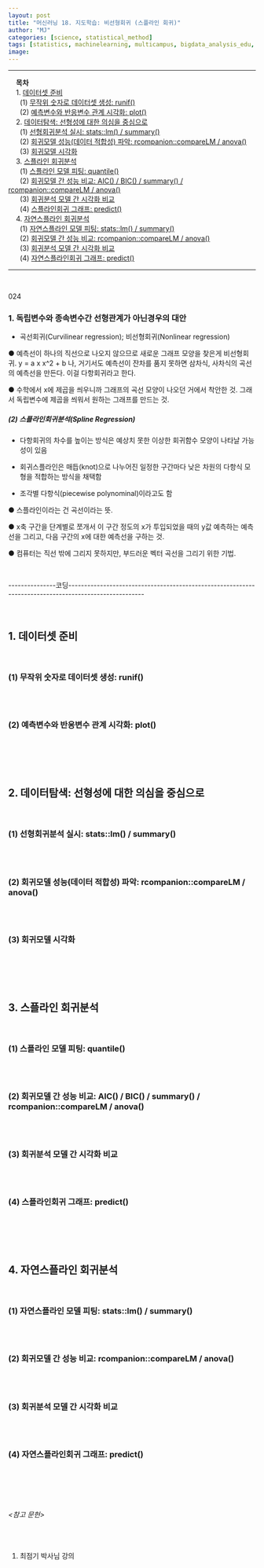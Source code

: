 ```yaml
---
layout: post
title: "머신러닝 18. 지도학습: 비선형회귀 (스플라인 회귀)"
author: "MJ"
categories: [science, statistical_method]
tags: [statistics, machinelearning, multicampus, bigdata_analysis_edu, CRT]
image: 
---
```


---
&nbsp; &nbsp; **목차**<br>
&nbsp; &nbsp; 1. [데이터셋 준비](#1)<br>
&nbsp; &nbsp;&nbsp;&nbsp; (1) [무작위 숫자로 데이터셋 생성: runif()](#1_1)<br>
&nbsp; &nbsp;&nbsp;&nbsp; (2) [예측변수와 반응변수 관계 시각화: plot()](#1_2)<br>
&nbsp; &nbsp; 2. [데이터탐색: 선형성에 대한 의심을 중심으로](#2)<br>
&nbsp; &nbsp;&nbsp;&nbsp; (1) [선형회귀분석 실시: stats::lm() / summary()](#2_1)<br>
&nbsp; &nbsp;&nbsp;&nbsp; (2) [회귀모델 성능(데이터 적합성) 파악: rcompanion::compareLM / anova()](#2_2)<br>
&nbsp; &nbsp;&nbsp;&nbsp; (3) [회귀모델 시각화](#2_3)<br>
&nbsp; &nbsp; 3. [스플라인 회귀분석](#3)<br>
&nbsp; &nbsp;&nbsp;&nbsp; (1) [스플라인 모델 피팅: quantile()](#3_1)<br>
&nbsp; &nbsp;&nbsp;&nbsp; (2) [회귀모델 간 성능 비교: AIC() / BIC() / summary() / rcompanion::compareLM / anova()](#3_2)<br>
&nbsp; &nbsp;&nbsp;&nbsp; (3) [회귀분석 모델 간 시각화 비교](#3_3)<br>
&nbsp; &nbsp;&nbsp;&nbsp; (4) [스플라인회귀 그래프: predict()](#3_4)<br>
&nbsp; &nbsp; 4. [자연스플라인 회귀분석](#4)<br>
&nbsp; &nbsp;&nbsp;&nbsp; (1) [자연스플라인 모델 피팅: stats::lm() / summary()](#4_1)<br>
&nbsp; &nbsp;&nbsp;&nbsp; (2) [회귀모델 간 성능 비교: rcompanion::compareLM / anova()](#4_2)<br>
&nbsp; &nbsp;&nbsp;&nbsp; (3) [회귀분석 모델 간 시각화 비교](#4_3)<br>
&nbsp; &nbsp;&nbsp;&nbsp; (4) [자연스플라인회귀 그래프: predict()](#4_4)<br>

---

<br>	

024

### 1. 독립변수와 종속변수간 선형관계가 아닌경우의 대안

- 곡선회귀(Curvilinear regression); 비선형회귀(Nonlinear regression)



● 예측선이 하나의 직선으로 나오지 않으므로 새로운 그래프 모양을 찾은게 비선형회귀.
y = a x x^2 + b 나, 거기서도 예측선이 잔차를 품지 못하면 삼차식, 사차식의 곡선의 예측선을 만든다. 이걸 다항회귀라고 한다. 

● 수학에서 x에 제곱을 씌우니까 그래프의 곡선 모양이 나오던 거에서 착안한 것. 그래서 독립변수에 제곱을 씌워서 원하는 그래프를 만드는 것. 


##### (2) 스플라인회귀분석(Spline Regression)

- 다항회귀의 차수를 높이는 방식은 예상치 못한 이상한 회귀함수 모양이 나타날 가능성이 있음

- 회귀스플라인은 매듭(knot)으로 나누어진 일정한 구간마다 낮은 차원의 다항식 모형을 적합하는 방식을 채택함

- 조각별 다항식(piecewise polynominal)이라고도 함


● 스플라인이라는 건 곡선이라는 뜻.

● x축 구간을 단계별로 쪼개서 이 구간 정도의 x가 투입되었을 때의 y값 예측하는 예측선을 그리고, 다음 구간의 x에 대한 예측선을 구하는 것.

● 컴퓨터는 직선 밖에 그리지 못하지만, 부드러운 벡터 곡선을 그리기 위한 기법.


<br>

---------------코딩------------------------------------------------------------------------------------------------------

<br>

<a id="1"></a>

## 1. 데이터셋 준비

<br>

<a id="1_1"></a>

### (1) 무작위 숫자로 데이터셋 생성: runif()

<br>

<br>

<!-- ------------------------------------------------------------------------------------------------------------------------------- -->

<a id="1_2"></a>

### (2) 예측변수와 반응변수 관계 시각화: plot()

<br>

<br><br>

<!-- ------------------------------------------------------------------------------------------------------------------------------- -->

<a id="2"></a>

## 2. 데이터탐색: 선형성에 대한 의심을 중심으로

<br>

<a id="2_1"></a>

### (1) 선형회귀분석 실시: stats::lm() / summary()

<br>

<br>

<!-- ------------------------------------------------------------------------------------------------------------------------------- -->

<a id="2_2"></a>

### (2) 회귀모델 성능(데이터 적합성) 파악: rcompanion::compareLM / anova()

<br>

<br>

<!-- ------------------------------------------------------------------------------------------------------------------------------- -->

<a id="2_3"></a>

### (3) 회귀모델 시각화

<br>

<br><br>

<!-- ------------------------------------------------------------------------------------------------------------------------------- -->

<a id="3"></a>

## 3. 스플라인 회귀분석

<br>

<a id="3_1"></a>

### (1) 스플라인 모델 피팅: quantile()

<br>

<br>

<!-- ------------------------------------------------------------------------------------------------------------------------------- -->

<a id="3_2"></a>

### (2) 회귀모델 간 성능 비교: AIC() / BIC() / summary() / rcompanion::compareLM / anova()

<br>

<br>

<!-- ------------------------------------------------------------------------------------------------------------------------------- -->

<a id="3_3"></a>

### (3) 회귀분석 모델 간 시각화 비교

<br>

<br>

<!-- ------------------------------------------------------------------------------------------------------------------------------- -->

<a id="3_4"></a>

### (4) 스플라인회귀 그래프: predict()

<br>

<br><br>

<!-- ------------------------------------------------------------------------------------------------------------------------------- -->

<a id="4"></a>

## 4. 자연스플라인 회귀분석

<br>

<a id="4_1"></a>

### (1) 자연스플라인 모델 피팅: stats::lm() / summary()

<br>

<br>

<!-- ------------------------------------------------------------------------------------------------------------------------------- -->

<a id="4_2"></a>

### (2) 회귀모델 간 성능 비교: rcompanion::compareLM / anova()

<br>

<br>

<!-- ------------------------------------------------------------------------------------------------------------------------------- -->

<a id="4_3"></a>

### (3) 회귀분석 모델 간 시각화 비교

<br>

<br>

<!-- ------------------------------------------------------------------------------------------------------------------------------- -->

<a id="4_4"></a>

### (4) 자연스플라인회귀 그래프: predict()

<br>

<br><br>


<!-- ------------------------------------------------------------------------------------------------------------------------------- -->

###### <참고 문헌> 

<br>

1. 최점기 박사님 강의 <br>